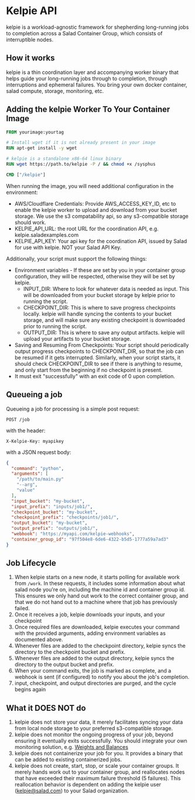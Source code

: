 # Kelpie API

kelpie is a workload-agnostic framework for shepherding long-running jobs to completion across a Salad Container Group, which consists of interruptible nodes.

## How it works

kelpie is a thin coordination layer and accompanying worker binary that helps guide your long-running jobs through to completion, through interruptions and ephemeral failures. You bring your own docker container, salad compute, storage, monitoring, etc.

## Adding the kelpie Worker To Your Container Image

```dockerfile
FROM yourimage:yourtag

# Install wget if it is not already present in your image
RUN apt-get install -y wget

# kelpie is a standalone x86-64 linux binary
RUN wget https://path.to/kelpie -P / && chmod +x /sysphus

CMD ["/kelpie"]
```

When running the image, you will need additional configuration in the environment:

- AWS/Cloudflare Credentials: Provide AWS_ACCESS_KEY_ID, etc to enable the kelpie worker to upload and download from your bucket storage. We use the s3 compatability api, so any s3-compatible storage should work.
- KELPIE_API_URL: the root URL for the coordination API, e.g. kelpie.saladexamples.com
- KELPIE_API_KEY: Your api key for the coordination API, issued by Salad for use with kelpie. NOT your Salad API Key.


Additionally, your script must support the following things:

- Environment variables - If these are set by you in your container group configuration, they will be respected, otherwise they will be set by kelpie.
  - INPUT_DIR: Where to look for whatever data is needed as input. This will be downloaded from your bucket storage by kelpie prior to running the script.
  - CHECKPOINT_DIR: This is where to save progress checkpoints locally. kelpie will handle syncing the contents to your bucket storage, and will make sure any existing checkpoint is downloaded prior to running the script.
  - OUTPUT_DIR: This is where to save any output artifacts. kelpie will upload your artifacts to your bucket storage.
- Saving and Resuming From Checkpoints: Your script should periodically output progress checkpoints to CHECKPOINT_DIR, so that the job can be resumed if it gets interrupted. Similarly, when your script starts, it should check CHECKPOINT_DIR to see if there is anything to resume, and only start from the beginning if no checkpoint is present.
- It must exit "successfully" with an exit code of 0 upon completion.

## Queueing a job

Queueing a job for processing is a simple post request:

`POST /job`

with the header:

`X-Kelpie-Key: myapikey`

with a JSON request body:

```json
{
  "command": "python",
  "arguments": [
    "/path/to/main.py"
    "--arg",
    "value"
  ],
  "input_bucket": "my-bucket",
  "input_prefix": "inputs/job1/",
  "checkpoint_bucket": "my-bucket",
  "checkpoint_prefix": "checkpoints/job1/",
  "output_bucket": "my-bucket",
  "output_prefix": "outputs/job1/",
  "webhook": "https://myapi.com/kelpie-webhooks",
  "container_group_id": "97f504e8-6de6-4322-b5d5-1777a59a7ad3"
}
```

## Job Lifecycle

1. When kelpie starts on a new node, it starts polling for available work from `/work`. In these requests, it includes some information about what salad node you're on, including the machine id and container group id. This ensures we only hand out work to the correct container group, and that we do not hand out to a machine where that job has previously failed.
2. Once it receives a job, kelpie downloads your inputs, and your checkpoint
3. Once required files are downloaded, kelpie executes your command with the provided arguments, adding environment variables as documented above.
4. Whenever files are added to the checkpoint directory, kelpie syncs the directory to the checkpoint bucket and prefix.
5. Whenever files are added to the output directory, kelpie syncs the directory to the output bucket and prefix.
6. When your command exits, the job is marked as complete, and a webhook is sent (if configured) to notify you about the job's completion.
7. input, checkpoint, and output directories are purged, and the cycle begins again

## What it DOES NOT do

1. kelpie does not store your data, it merely facilitates syncing your data from local node storage to your preferred s3-compatible storage.
2. kelpie does not monitor the ongoing progress of your job, beyond ensuring it eventually exits successfully. You should integrate your own monitoring solution, e.g. [Weights and Balances](https://wandb.ai/)
3. kelpie does not containerize your job for you. It provides a binary that can be added to existing containerized jobs.
4. kelpie does not create, start, stop, or scale your container groups. It merely hands work out to your container group, and reallocates nodes that have exceeded their maximum failure threshold (5 failures). This reallocation behavior is dependent on adding the kelpie user (kelpie@salad.com) to your Salad organization.